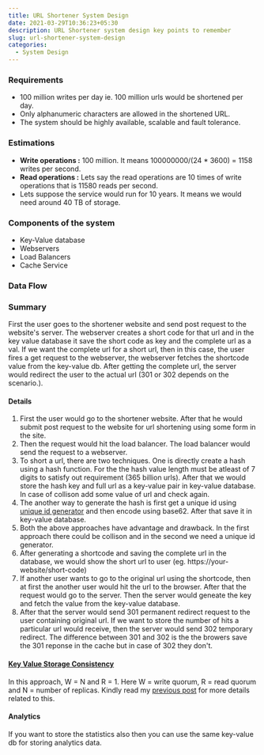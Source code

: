 ```yaml
---
title: URL Shortener System Design
date: 2021-03-29T10:36:23+05:30
description: URL Shortener system design key points to remember
slug: url-shortener-system-design
categories:
  - System Design
---
```

### Requirements
* 100 million writes per day ie. 100 million urls would be shortened per day.
* Only alphanumeric characters are allowed in the shortened URL.
* The system should be highly available, scalable and fault tolerance.

### Estimations
* **Write operations :** 100 million. It means 100000000/(24 * 3600) = 1158 writes per second.
* **Read operations :** Lets say the read operations are 10 times of write operations that is 11580 reads per second.
* Lets suppose the service would run for 10 years. It means we would need around 40 TB of storage.

### Components of the system
* Key-Value database
* Webservers
* Load Balancers
* Cache Service

### Data Flow

### Summary
First the user goes to the shortener website and send post request to the website's server. The webserver creates a short code for that url and in the key value database it save the short code as key and the complete url as a val. If we want the complete url for a short url, then in this case, the user fires a get request to the webserver, the webserver fetches the shortcode value from the key-value db. After getting the complete url, the server would redirect the user to the actual url (301 or 302 depends on the scenario.).

#### Details
1. First the user would go to the shortener website. After that he would submit post request to the website for url shortening using some form in the site.
2. Then the request would hit the load balancer. The load balancer would send the request to a webserver.
3. To short a url, there are two techniques. One is directly create a hash using a hash function. For the the hash value length must be atleast of 7 digits to satisfy out requirement (365 billion urls). After that we would store the hash key and full url as a key-value pair in key-value database. In case of collison add some value of url and check again.
4. The another way to generate the hash is first get a unique id using [unique id generator](/unique-id-generator-system-design.html) and then encode using base62. After that save it in key-value database.
5. Both the above approaches have advantage and drawback. In the first approach there could be collison and in the second we need a unique id generator.
6. After generating a shortcode and saving the complete url in the database, we would show the short url to user (eg. https://your-website/short-code)
7. If another user wants to go to the original url using the shortcode, then at first the another user would hit the url to the browser. After that the request would go to the server. Then the server would geneate the key and fetch the value from the key-value database.
8. After that the server would send 301 permanent redirect request to the user containing original url. If we want to store the number of hits a particular url would receive, then the server would send 302 temporary redirect. The difference between 301 and 302 is the the browers save the 301 reponse in the cache but in case of 302 they don't.

#### [Key Value Storage Consistency](/key-value-storage-design-architecture.html)
In this approach, W = N and R = 1. Here W = write quorum, R = read quorum and N = number of replicas. Kindly read my [previous post](/key-value-storage-design-architecture.html) for more details related to this.

#### Analytics
If you want to store the statistics also then you can use the same key-value db for storing analytics data.